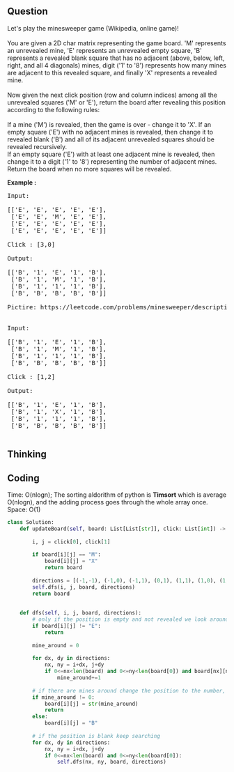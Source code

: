 ## Question
Let's play the minesweeper game (Wikipedia, online game)!<br>
<br>
You are given a 2D char matrix representing the game board. 'M' represents an unrevealed mine, 'E' represents an unrevealed empty square, 'B' represents a revealed blank square that has no adjacent (above, below, left, right, and all 4 diagonals) mines, digit ('1' to '8') represents how many mines are adjacent to this revealed square, and finally 'X' represents a revealed mine.<br>
<br>
Now given the next click position (row and column indices) among all the unrevealed squares ('M' or 'E'), return the board after revealing this position according to the following rules:<br>
<br>
If a mine ('M') is revealed, then the game is over - change it to 'X'.
If an empty square ('E') with no adjacent mines is revealed, then change it to revealed blank ('B') and all of its adjacent unrevealed squares should be revealed recursively.<br>
If an empty square ('E') with at least one adjacent mine is revealed, then change it to a digit ('1' to '8') representing the number of adjacent mines.<br>
Return the board when no more squares will be revealed.<br>

**Example :**   
<pre>
Input: 

[['E', 'E', 'E', 'E', 'E'],
 ['E', 'E', 'M', 'E', 'E'],
 ['E', 'E', 'E', 'E', 'E'],
 ['E', 'E', 'E', 'E', 'E']]

Click : [3,0]

Output: 

[['B', '1', 'E', '1', 'B'],
 ['B', '1', 'M', '1', 'B'],
 ['B', '1', '1', '1', 'B'],
 ['B', 'B', 'B', 'B', 'B']]

Pictire: https://leetcode.com/problems/minesweeper/description/


Input: 

[['B', '1', 'E', '1', 'B'],
 ['B', '1', 'M', '1', 'B'],
 ['B', '1', '1', '1', 'B'],
 ['B', 'B', 'B', 'B', 'B']]

Click : [1,2]

Output: 

[['B', '1', 'E', '1', 'B'],
 ['B', '1', 'X', '1', 'B'],
 ['B', '1', '1', '1', 'B'],
 ['B', 'B', 'B', 'B', 'B']]

</pre>

## Thinking


## Coding
Time: O(nlogn); The sorting aldorithm of python is **Timsort** which is average O(nlogn), and the adding process goes through the whole array once. </br>
Space: O(1)
```python
class Solution:
    def updateBoard(self, board: List[List[str]], click: List[int]) -> List[List[str]]:
        
        i, j = click[0], click[1]
        
        if board[i][j] == "M":
            board[i][j] = "X"
            return board
        
        directions = [(-1,-1), (-1,0), (-1,1), (0,1), (1,1), (1,0), (1,-1), (0,-1)]
        self.dfs(i, j, board, directions)
        return board
        
        
    def dfs(self, i, j, board, directions):
        # only if the position is empty and not revealed we look around mines for it
        if board[i][j] != "E":
            return
        
        mine_around = 0
        
        for dx, dy in directions:
            nx, ny = i+dx, j+dy
            if 0<=nx<len(board) and 0<=ny<len(board[0]) and board[nx][ny] == "M":
                mine_around+=1
        
        # if there are mines around change the position to the number, and stop dfs for blanks
        if mine_around != 0:
            board[i][j] = str(mine_around)
            return
        else:
            board[i][j] = "B"
            
        # if the position is blank keep searching
        for dx, dy in directions:
            nx, ny = i+dx, j+dy
            if 0<=nx<len(board) and 0<=ny<len(board[0]):
                self.dfs(nx, ny, board, directions)
            
            
```

